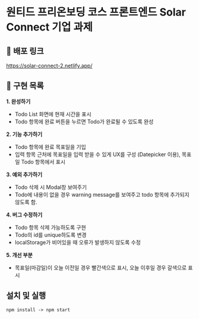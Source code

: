 
#  원티드 프리온보딩 코스 프론트엔드 Solar Connect 기업 과제

## 📌 배포 링크
https://solar-connect-2.netlify.app/



## 📑 구현 목록
**1. 완성하기**
- Todo List 화면에 현재 시간을 표시
- Todo 항목에 완료 버튼을 누르면 Todo가 완료될 수 있도록 완성

**2. 기능 추가하기**
- Todo 항목에 완료 목표일을 기입
- 입력 항목 근처에 목표일을 입력 받을 수 있게 UX를 구성 (Datepicker 이용), 목표일 Todo 항목에서 표시

**3. 예외 추가하기**
- Todo 삭제 시 Modal창 보여주기
- Todo에 내용이 없을 경우 warning message를 보여주고 todo 항목에 추가되지 않도록 함.

**4. 버그 수정하기**
- Todo 항목 삭제 가능하도록 구현
- Todo의 id를 unique하도록 변경
- localStorage가 비어있을 때 오류가 발생하지 않도록 수정

**5. 개선 부분**
- 목표일(마감일)이 오늘 이전일 경우 빨간색으로 표시, 오늘 이후일 경우 갈색으로 표시

## 설치 및 실행
`npm install -> npm start`
